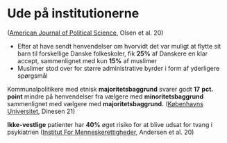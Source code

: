 # Ude på institutionerne

([American Journal of Political Science](https://onlinelibrary.wiley.com/doi/abs/10.1111/ajps.12584), Olsen et al. 20)

* Efter at have sendt henvendelser om hvorvidt det var muligt at flytte sit barn til forskellige Danske folkeskoler, fik **25%** af Danskere en klar accept, sammenlignet med kun **15%** af muslimer
* Muslimer stod over for større administrative byrder i form af yderligere spørgsmål

Kommunalpolitikere med etnisk **majoritetsbaggrund** svarer godt **17** **pct. point** mindre på henvendelser fra vælgere med **minoritetsbaggrund** sammenlignet med vælgere med **majoritetsbaggrund.** ([Københavns Universitet](https://polsci.ku.dk/om/nyheder/2021/kommunalpolitikere-favoriserer-borgere-med-samme-etniske-baggrund-som-dem-selv/), Dinesen 21)

**Ikke-vestlige** patienter har **40%** øget risiko for at blive udsat for tvang i psykiatrien ([Institut For Menneskerettigheder](https://menneskeret.dk/nyheder/etniske-minoritetspatienter-underlagt-mere-tvang-psykiatrien), Andersen et al. 20)
